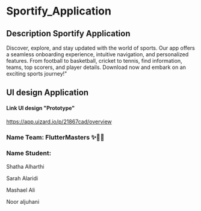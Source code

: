 # Sportify_Application



## Description Sportify Application

Discover, explore, and stay updated with the world of sports. Our app offers a seamless onboarding experience, intuitive navigation, and personalized features. From football to basketball, cricket to tennis, find information, teams, top scorers, and player details. Download now and embark on an exciting sports journey!"
## UI design Application 

#### Link UI design "Prototype"


https://app.uizard.io/p/21867cad/overview

### Name Team: FlutterMasters ✨👏🏻

### Name Student: 

 Shatha Alharthi

 Sarah Alaridi

 Mashael Ali 

 Noor aljuhani

